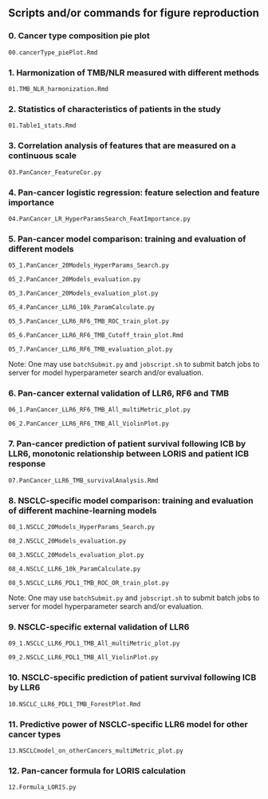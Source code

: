 ## Scripts and/or commands for figure reproduction

### 0. Cancer type composition pie plot

`00.cancerType_piePlot.Rmd`

### 1. Harmonization of TMB/NLR measured with different methods

`01.TMB_NLR_harmonization.Rmd`

### 2. Statistics of characteristics of patients in the study

`01.Table1_stats.Rmd`

### 3. Correlation analysis of features that are measured on a continuous scale

`03.PanCancer_FeatureCor.py`


### 4. Pan-cancer logistic regression: feature selection and feature importance

`04.PanCancer_LR_HyperParamsSearch_FeatImportance.py`

### 5. Pan-cancer model comparison: training and evaluation of different models

`05_1.PanCancer_20Models_HyperParams_Search.py`

`05_2.PanCancer_20Models_evaluation.py`

`05_3.PanCancer_20Models_evaluation_plot.py`

`05_4.PanCancer_LLR6_10k_ParamCalculate.py`

`05_5.PanCancer_LLR6_RF6_TMB_ROC_train_plot.py`

`05_6.PanCancer_LLR6_RF6_TMB_Cutoff_train_plot.Rmd`

`05_7.PanCancer_LLR6_RF6_TMB_evaluation_plot.py`

Note: One may use `batchSubmit.py` and `jobscript.sh` to submit batch jobs to server for model hyperparameter search and/or evaluation.

### 6. Pan-cancer external validation of LLR6, RF6 and TMB

`06_1.PanCancer_LLR6_RF6_TMB_All_multiMetric_plot.py`

`06_2.PanCancer_LLR6_RF6_TMB_All_ViolinPlot.py`


### 7. Pan-cancer prediction of patient survival following ICB by LLR6, monotonic relationship between LORIS and patient ICB response

`07.PanCancer_LLR6_TMB_survivalAnalysis.Rmd`


### 8. NSCLC-specific model comparison: training and evaluation of different machine-learning models

`08_1.NSCLC_20Models_HyperParams_Search.py`

`08_2.NSCLC_20Models_evaluation.py`

`08_3.NSCLC_20Models_evaluation_plot.py`

`08_4.NSCLC_LLR6_10k_ParamCalculate.py`

`08_5.NSCLC_LLR6_PDL1_TMB_ROC_OR_train_plot.py`

Note: One may use `batchSubmit.py` and `jobscript.sh` to submit batch jobs to server for model hyperparameter search and/or evaluation.

### 9. NSCLC-specific external validation of LLR6

`09_1.NSCLC_LLR6_PDL1_TMB_All_multiMetric_plot.py`

`09_2.NSCLC_LLR6_PDL1_TMB_All_ViolinPlot.py`

### 10. NSCLC-specific prediction of patient survival following ICB by LLR6

`10.NSCLC_LLR6_PDL1_TMB_ForestPlot.Rmd`


### 11. Predictive power of NSCLC-specific LLR6 model for other cancer types

`13.NSCLCmodel_on_otherCancers_multiMetric_plot.py`

### 12. Pan-cancer formula for LORIS calculation

`12.Formula_LORIS.py`